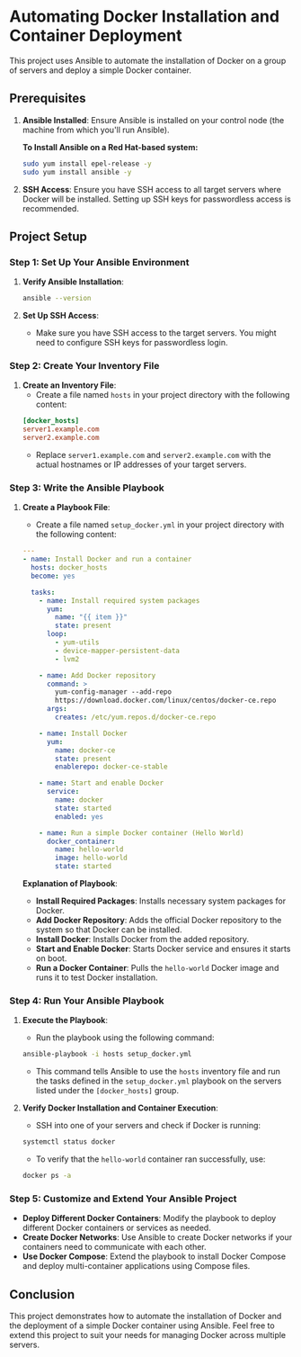 
# Automating Docker Installation and Container Deployment

This project uses Ansible to automate the installation of Docker on a group of servers and deploy a simple Docker container.

## Prerequisites

1. **Ansible Installed**: Ensure Ansible is installed on your control node (the machine from which you'll run Ansible).

   **To Install Ansible on a Red Hat-based system:**
   ```bash
   sudo yum install epel-release -y
   sudo yum install ansible -y
   ```

2. **SSH Access**: Ensure you have SSH access to all target servers where Docker will be installed. Setting up SSH keys for passwordless access is recommended.

## Project Setup

### Step 1: Set Up Your Ansible Environment

1. **Verify Ansible Installation**:
   ```bash
   ansible --version
   ```

2. **Set Up SSH Access**: 
   - Make sure you have SSH access to the target servers. You might need to configure SSH keys for passwordless login.

### Step 2: Create Your Inventory File

1. **Create an Inventory File**:
   - Create a file named `hosts` in your project directory with the following content:
   ```ini
   [docker_hosts]
   server1.example.com
   server2.example.com
   ```
   - Replace `server1.example.com` and `server2.example.com` with the actual hostnames or IP addresses of your target servers.

### Step 3: Write the Ansible Playbook

1. **Create a Playbook File**:
   - Create a file named `setup_docker.yml` in your project directory with the following content:
   
   ```yaml
   ---
   - name: Install Docker and run a container
     hosts: docker_hosts
     become: yes

     tasks:
       - name: Install required system packages
         yum:
           name: "{{ item }}"
           state: present
         loop:
           - yum-utils
           - device-mapper-persistent-data
           - lvm2

       - name: Add Docker repository
         command: >
           yum-config-manager --add-repo
           https://download.docker.com/linux/centos/docker-ce.repo
         args:
           creates: /etc/yum.repos.d/docker-ce.repo

       - name: Install Docker
         yum:
           name: docker-ce
           state: present
           enablerepo: docker-ce-stable

       - name: Start and enable Docker
         service:
           name: docker
           state: started
           enabled: yes

       - name: Run a simple Docker container (Hello World)
         docker_container:
           name: hello-world
           image: hello-world
           state: started
   ```

   **Explanation of Playbook**:
   - **Install Required Packages**: Installs necessary system packages for Docker.
   - **Add Docker Repository**: Adds the official Docker repository to the system so that Docker can be installed.
   - **Install Docker**: Installs Docker from the added repository.
   - **Start and Enable Docker**: Starts Docker service and ensures it starts on boot.
   - **Run a Docker Container**: Pulls the `hello-world` Docker image and runs it to test Docker installation.

### Step 4: Run Your Ansible Playbook

1. **Execute the Playbook**:
   - Run the playbook using the following command:
   ```bash
   ansible-playbook -i hosts setup_docker.yml
   ```
   - This command tells Ansible to use the `hosts` inventory file and run the tasks defined in the `setup_docker.yml` playbook on the servers listed under the `[docker_hosts]` group.

2. **Verify Docker Installation and Container Execution**:
   - SSH into one of your servers and check if Docker is running:
   ```bash
   systemctl status docker
   ```
   - To verify that the `hello-world` container ran successfully, use:
   ```bash
   docker ps -a
   ```

### Step 5: Customize and Extend Your Ansible Project

- **Deploy Different Docker Containers**: Modify the playbook to deploy different Docker containers or services as needed.
- **Create Docker Networks**: Use Ansible to create Docker networks if your containers need to communicate with each other.
- **Use Docker Compose**: Extend the playbook to install Docker Compose and deploy multi-container applications using Compose files.

## Conclusion

This project demonstrates how to automate the installation of Docker and the deployment of a simple Docker container using Ansible. Feel free to extend this project to suit your needs for managing Docker across multiple servers.
